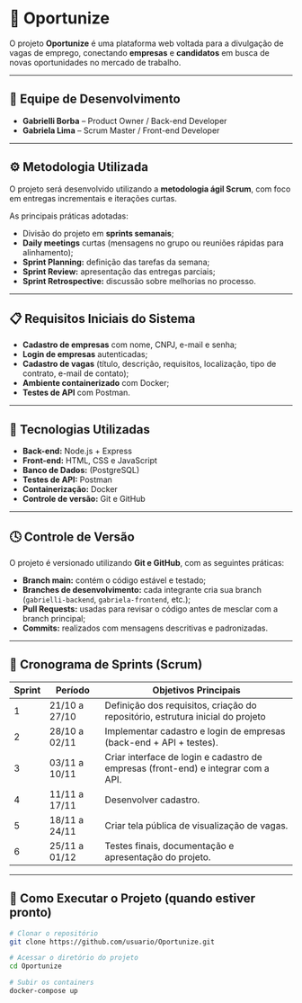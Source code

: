 # 🧠 Oportunize

O projeto **Oportunize** é uma plataforma web voltada para a divulgação de vagas de emprego, conectando **empresas** e **candidatos** em busca de novas oportunidades no mercado de trabalho.

---

## 👥 Equipe de Desenvolvimento
- **Gabrielli Borba** – Product Owner / Back-end Developer  
- **Gabriela Lima** – Scrum Master / Front-end Developer  

---

## ⚙️ Metodologia Utilizada
O projeto será desenvolvido utilizando a **metodologia ágil Scrum**, com foco em entregas incrementais e iterações curtas.

As principais práticas adotadas:
- Divisão do projeto em **sprints semanais**;  
- **Daily meetings** curtas (mensagens no grupo ou reuniões rápidas para alinhamento);  
- **Sprint Planning:** definição das tarefas da semana;  
- **Sprint Review:** apresentação das entregas parciais;  
- **Sprint Retrospective:** discussão sobre melhorias no processo.

---

## 📋 Requisitos Iniciais do Sistema
- **Cadastro de empresas** com nome, CNPJ, e-mail e senha;  
- **Login de empresas** autenticadas;  
- **Cadastro de vagas** (título, descrição, requisitos, localização, tipo de contrato, e-mail de contato);    
- **Ambiente containerizado** com Docker;  
- **Testes de API** com Postman.

---

## 🧰 Tecnologias Utilizadas
- **Back-end:** Node.js + Express  
- **Front-end:** HTML, CSS e JavaScript  
- **Banco de Dados:** (PostgreSQL)  
- **Testes de API:** Postman  
- **Containerização:** Docker  
- **Controle de versão:** Git e GitHub  
---

## 🕓 Controle de Versão
O projeto é versionado utilizando **Git e GitHub**, com as seguintes práticas:

- **Branch main:** contém o código estável e testado;  
- **Branches de desenvolvimento:** cada integrante cria sua branch (`gabrielli-backend`, `gabriela-frontend`, etc.);  
- **Pull Requests:** usadas para revisar o código antes de mesclar com a branch principal;  
- **Commits:** realizados com mensagens descritivas e padronizadas.

---

## 📅 Cronograma de Sprints (Scrum)
| Sprint | Período | Objetivos Principais |
|--------|----------|----------------------|
| 1 | 21/10 a 27/10 | Definição dos requisitos, criação do repositório, estrutura inicial do projeto|
| 2 | 28/10 a 02/11 | Implementar cadastro e login de empresas (back-end + API + testes). |
| 3 | 03/11 a 10/11 | Criar interface de login e cadastro de empresas (front-end) e integrar com a API. |
| 4 | 11/11 a 17/11 | Desenvolver cadastro. |
| 5 | 18/11 a 24/11 | Criar tela pública de visualização de vagas. |
| 6 | 25/11 a 01/12 | Testes finais, documentação e apresentação do projeto. |

---

## 🚀 Como Executar o Projeto (quando estiver pronto)
```bash
# Clonar o repositório
git clone https://github.com/usuario/Oportunize.git

# Acessar o diretório do projeto
cd Oportunize

# Subir os containers
docker-compose up





